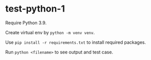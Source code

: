 # test-python-1

Require Python 3.9.

Create virtual env by `python -m venv venv`.

Use `pip install -r requirements.txt` to install required packages.

Run `python <filename>` to see output and test case.
